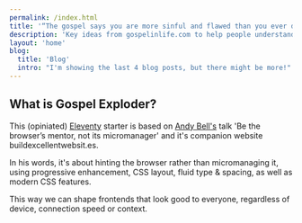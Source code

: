 ```yaml
---
permalink: /index.html
title: '“The gospel says you are more sinful and flawed than you ever dared believe, but more accepted and loved than you ever dared hope.”'
description: 'Key ideas from gospelinlife.com to help people understand the gospel.'
layout: 'home'
blog:
  title: 'Blog'
  intro: "I'm showing the last 4 blog posts, but there might be more!"
---
```


## What is Gospel Exploder?

This (opiniated) [Eleventy](https://www.11ty.dev/) starter is based on [Andy Bell's](https://twitter.com/piccalilli_) talk 'Be the browser’s mentor, not its micromanager' and it's companion website buildexcellentwebsit.es.

In his words, it's about hinting the browser rather than micromanaging it, using progressive enhancement, CSS layout, fluid type & spacing, as well as modern CSS features.

This way we can shape frontends that look good to everyone, regardless of device, connection speed or context.
